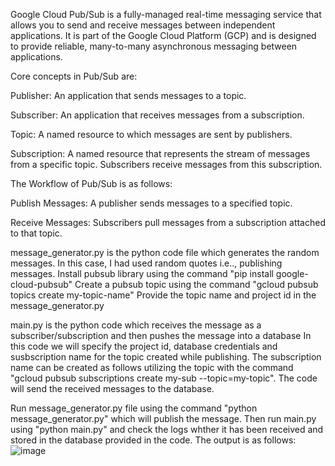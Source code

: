 Google Cloud Pub/Sub is a fully-managed real-time messaging service that allows you to send and receive messages between independent applications. It is part of the Google Cloud Platform (GCP) and is designed to provide reliable, many-to-many asynchronous messaging between applications.

Core concepts in Pub/Sub are:

Publisher: An application that sends messages to a topic.

Subscriber: An application that receives messages from a subscription.

Topic: A named resource to which messages are sent by publishers.

Subscription: A named resource that represents the stream of messages from a specific topic. Subscribers receive messages from this subscription.

The Workflow of Pub/Sub is as follows:

Publish Messages: A publisher sends messages to a specified topic.

Receive Messages: Subscribers pull messages from a subscription attached to that topic.

message_generator.py is the python code file which generates the random messages. In this case, I had used random quotes i.e.., publishing messages.
Install pubsub library using the command "pip install google-cloud-pubsub"
Create a pubsub topic using the command "gcloud pubsub topics create my-topic-name"
Provide the topic name and project id in the message_generator.py

main.py is the python code which receives the message as a subscriber/subscription and then pushes the message into a database
In this code we will specify the project id, database credentials and susbscription name for the topic created while publishing. The subscription name can be created as follows utilizing the topic with the command "gcloud pubsub subscriptions create my-sub --topic=my-topic".
The code will send the received messages to the database.

Run message_generator.py file using the command "python message_generator.py" which will publish the message.
Then run main.py using "python main.py" and check the logs whther it has been received and stored in the database provided in the code.
The output is as follows:
![image](https://github.com/user-attachments/assets/d5a43c77-3dd2-487c-88ad-d2e1978814ab)

 

